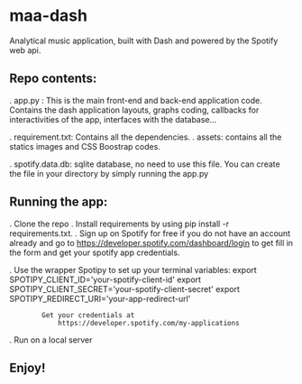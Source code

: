 # maa-dash
Analytical music application, built with Dash and powered by the Spotify web api.

## Repo contents:
. app.py : This is the main front-end and back-end application code. Contains the dash application layouts, graphs coding, callbacks for interactivities of the app, interfaces with the database...

. requirement.txt: Contains all the dependencies. 
. assets: contains all the statics images and CSS Boostrap codes.

. spotify.data.db: sqlite database, no need to use this file. You can create the file in your directory by simply running the app.py



## Running the app:

. Clone the repo
. Install requirements by using pip install -r requirements.txt.
. Sign up on Spotify for free if you do not have an account already and go to https://developer.spotify.com/dashboard/login to get fill in the form and get your spotify app credentials.

. Use the wrapper Spotipy to set up your terminal variables:
            export SPOTIPY_CLIENT_ID='your-spotify-client-id'
            export SPOTIPY_CLIENT_SECRET='your-spotify-client-secret'
            export SPOTIPY_REDIRECT_URI='your-app-redirect-url'

            Get your credentials at     
                https://developer.spotify.com/my-applications

. Run on a local server

 


## Enjoy!
